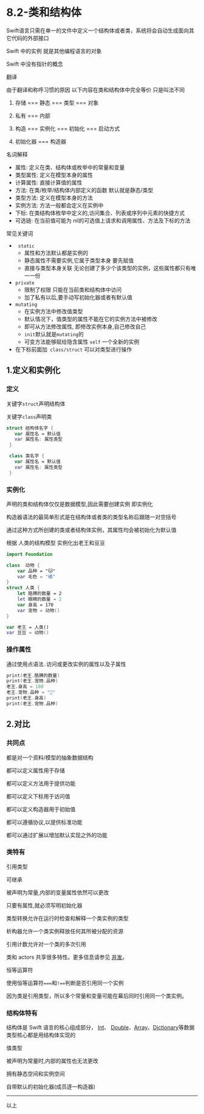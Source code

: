 # 8.2-类和结构体

Swift语言只需在单一的文件中定义一个结构体或者类，系统将会自动生成面向其它代码的外部接口

Swift 中的实例 就是其他编程语言的对象

Swift 中没有指针的概念

翻译

由于翻译和称呼习惯的原因 以下内容在类和结构体中完全等价 只是叫法不同

1. 存储 === 静态 === 类型 === 对象
2. 私有 === 内部

3. 构造 === 实例化 === 初始化 === 启动方式
4. 初始化器 === 构造器



名词解释

- 属性: 定义在类、结构体或枚举中的常量和变量
- 类型属性: 定义在模型本身的属性
- 计算属性: 直接计算值的属性
- 方法: 在类/枚举/结构体内部定义的函数 默认就是静态/类型
- 类型方法: 定义在模型本身的方法
- 实例方法: 方法一般都会定义在实例中
- 下标: 在类结构体枚举中定义的,访问集合、列表或序列中元素的快捷方式
- 可选链: 在当前值可能为 nil的可选值上请求和调用属性、方法及下标的方法



常见关键词

- ` static` 
  - 属性和方法默认都是实例的
  - 静态属性不需要实例,它属于类型本身 要先赋值
  - 直接与类型本身关联 无论创建了多少个该类型的实例，这些属性都只有唯一一份
- `private`
  - 限制了权限 只能在当前类和结构体中访问
  - 加了私有以后,要手动写初始化器或者有默认值
- `mutating`
  - 在实例方法中修改值类型
  - 默认情况下，值类型的属性不能在它的实例方法中被修改
  - 即可从方法修改属性, 即修改实例本身,自己修改自己
  - `init`默认就是`mutating`的
  - 可变方法能够赋给隐含属性 `self` 一个全新的实例
- 在下标前面加` class/struct` 可以对类型进行操作

## 1.定义和实例化

### 定义

关键字`struct`声明结构体

关键字`class`声明类

```swift
struct 结构体名字 {
   var 属性名 = 默认值
   var 属性名: 属性类型
 }

 class 类名字 {
   var 属性名 = 默认值
   var 属性名: 属性类型
 }
```

### 实例化

声明的类和结构体仅仅是数据模型,因此需要创建实例 即实例化

构造器语法的最简单形式是在结构体或者类的类型名称后跟随一对空括号

通过这种方式所创建的类或者结构体实例，其属性均会被初始化为默认值

根据 人类的结构模型 实例化出老王和豆豆

```swift
import Foundation

class  动物 {
    var 品种 = "🐱"
    var 毛色 = "橘"
}
struct 人类 {
    let 胳膊的数量 = 2
    let 眼睛的数量 = 2
    var 身高 = 170
    var 宠物 = 动物()
}

var 老王 = 人类()
var 豆豆 = 动物()
```

### 操作属性

通过使用点语法`.`访问或更改实例的属性以及子属性

```swift
print(老王.胳膊的数量)
print(老王.宠物.品种)
老王.身高 = 180
老王.宠物.品种 = "🐶"
print(老王.身高)
print(老王.宠物.品种)
```

## 2.对比

### 共同点

都是对一个资料/模型的抽象数据结构

都可以定义属性用于存储

都可以定义方法用于提供功能

都可以定义下标用于访问值

都可以定义构造器用于初始值

都可以遵循协议,以提供标准功能

都可以通过扩展以增加默认实现之外的功能

### 类特有

引用类型

可继承

被声明为常量,内部的变量属性依然可以更改

只要有属性,就必须写明初始化器

类型转换允许在运行时检查和解释一个类实例的类型

析构器允许一个类实例释放任何其所被分配的资源

引用计数允许对一个类的多次引用

类和 actors 共享很多特性。更多信息请参见 [并发]()。

恒等运算符

​	使用恒等运算符`===`和`!==`判断是否引用同一个实例

​	因为类是引用类型，所以多个常量和变量可能在幕后同时引用同一个类实例。

### 结构体特有

结构体是 Swift 语言的核心组成部分， [Int](https://developer.apple.com/documentation/swift/int)、 [Double](https://developer.apple.com/documentation/swift/double)、[Array](https://developer.apple.com/documentation/swift/array)、[Dictionary](https://developer.apple.com/documentation/swift/dictionary)等数据类型核心都是用结构体实现的

值类型

被声明为常量时,内部的属性也无法更改

拥有静态空间和实例空间

自带默认的初始化器(成员逐一构造器)

---

以上